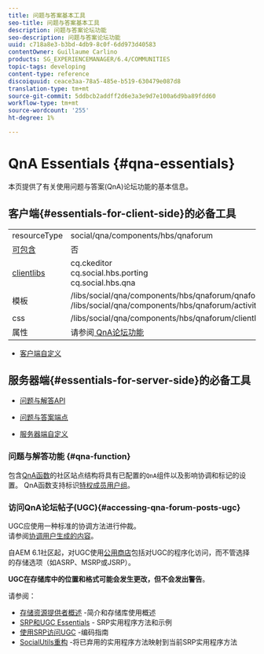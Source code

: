 ```yaml
---
title: 问题与答案基本工具
seo-title: 问题与答案基本工具
description: 问题与答案论坛功能
seo-description: 问题与答案论坛功能
uuid: c718a8e3-b3bd-4db9-8c0f-6dd973d40583
contentOwner: Guillaume Carlino
products: SG_EXPERIENCEMANAGER/6.4/COMMUNITIES
topic-tags: developing
content-type: reference
discoiquuid: ceace3aa-78a5-485e-b519-630479e087d8
translation-type: tm+mt
source-git-commit: 5ddbcb2addff2d6e3a3e9d7e100a6d9ba89fdd60
workflow-type: tm+mt
source-wordcount: '255'
ht-degree: 1%

---
```



# QnA Essentials {#qna-essentials}

本页提供了有关使用问题与答案(QnA)论坛功能的基本信息。

## 客户端{#essentials-for-client-side}的必备工具

<table> 
 <tbody>
  <tr>
   <td> resourceType</td> 
   <td>social/qna/components/hbs/qnaforum</td> 
  </tr>
  <tr>
   <td> <a href="scf.md#add-or-include-a-communities-component">可包含</a></td> 
   <td>否</td> 
  </tr>
  <tr>
   <td> <a href="clientlibs.md">clientlibs</a></td> 
   <td>cq.ckeditor<br /> cq.social.hbs.porting<br /> cq.social.hbs.qna</td> 
  </tr>
  <tr>
   <td> 模板</td> 
   <td> /libs/social/qna/components/hbs/qnaforum/qnaforum.hbs<br /> /libs/social/qna/components/hbs/qnaforum/activity-title.hbs</td> 
  </tr>
  <tr>
   <td> css</td> 
   <td> /libs/social/qna/components/hbs/qnaforum/clientlibs/qnaforum.css</td> 
  </tr>
  <tr>
   <td> 属性</td> 
   <td>请参阅<a href="working-with-qna.md"> QnA论坛功能</a></td> 
  </tr>
 </tbody>
</table>

* [客户端自定义](client-customize.md)

## 服务器端{#essentials-for-server-side}的必备工具

* [问题与解答API](https://helpx.adobe.com/experience-manager/6-4/sites/developing/using/reference-materials/javadoc/com/adobe/cq/social/qna/client/api/package-summary.html)

* [问题与答案端点](https://helpx.adobe.com/experience-manager/6-4/sites/developing/using/reference-materials/javadoc/com/adobe/cq/social/qna/client/endpoints/package-summary.html)

* [服务器端自定义](server-customize.md)

### 问题与解答功能 {#qna-function}

包含[QnA函数](functions.md#qna-function)的社区站点结构将具有已配置的`QnA`组件以及影响协调和标记的设置。 QnA函数支持标识[特权成员用户组](users.md#privileged-members-group)。

### 访问QnA论坛帖子(UGC){#accessing-qna-forum-posts-ugc}

UGC应使用一种标准的协调方法进行仲裁。\
请参阅[协调用户生成的内容](moderate-ugc.md)。

自AEM 6.1社区起，对UGC使用[公用商店](working-with-srp.md)包括对UGC的程序化访问，而不管选择的存储选项（如ASRP、MSRP或JSRP）。

**UGC在存储库中的位置和格式可能会发生更改，但不会发出警告**。

请参阅：

* [存储资源提供者概述](srp.md) -简介和存储库使用概述
* [SRP和UGC Essentials](srp-and-ugc.md)  - SRP实用程序方法和示例
* [使用SRP访问UGC](accessing-ugc-with-srp.md) -编码指南
* [SocialUtils重构](socialutils.md) -将已弃用的实用程序方法映射到当前SRP实用程序方法

